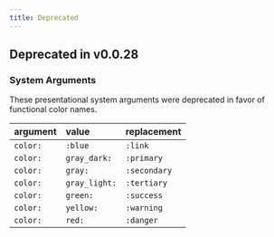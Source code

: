```yaml
---
title: Deprecated
---
```


## Deprecated in v0.0.28

### System Arguments

These presentational system arguments were deprecated in favor of functional color names.

| argument | value | replacement |
| :- | :- | :- |
| `color:` | `:blue` | `:link` |
| `color:` | `gray_dark:` | `:primary` |
| `color:` | `gray:` | `:secondary` |
| `color:` | `gray_light:` | `:tertiary` |
| `color:` | `green:` | `:success` |
| `color:` | `yellow:` | `:warning` |
| `color:` | `red:` | `:danger` |
